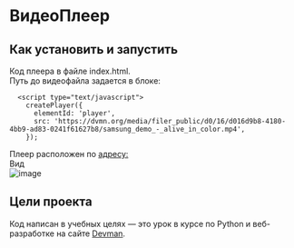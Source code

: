 # ВидеоПлеер

## Как установить и запустить
Код плеера в файле index.html.  
Путь до видеофайла задается в блоке:  
```
  <script type="text/javascript">
    createPlayer({
      elementId: 'player',
      src: 'https://dvmn.org/media/filer_public/d0/16/d016d9b8-4180-4bb9-ad83-0241f61627b8/samsung_demo_-_alive_in_color.mp4',
    });
```

Плеер расположен по [адресу:](https://mulchus.github.io/video-player/)  
Вид  
![image](https://github.com/mulchus/video-player/assets/111083714/49434ef7-a6f7-420c-a4dd-b88afbe37fb3)


## Цели проекта
Код написан в учебных целях — это урок в курсе по Python и веб-разработке на сайте [Devman](https://dvmn.org).
